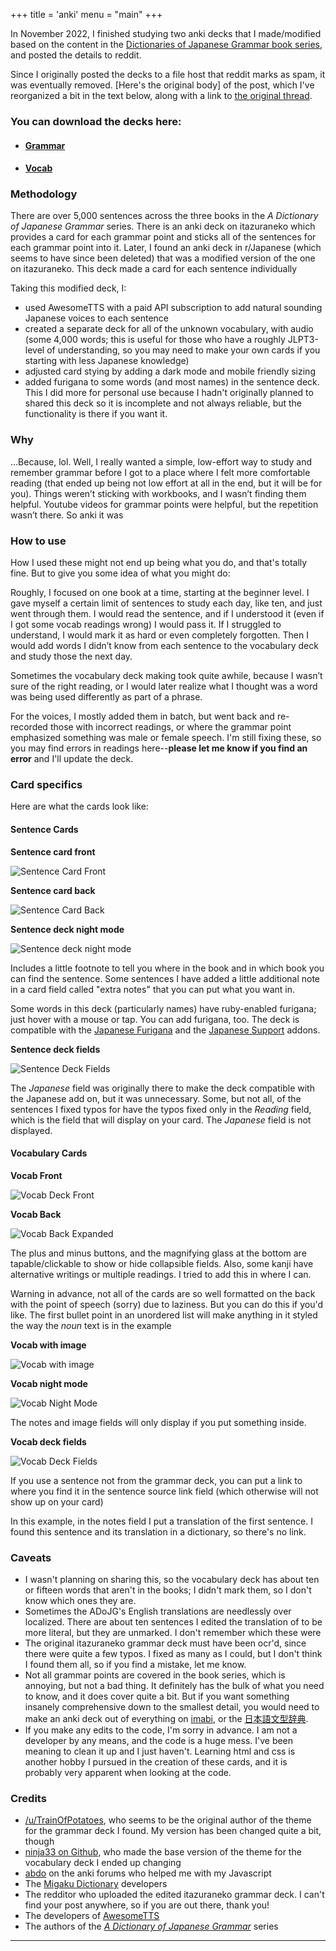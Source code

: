 +++
title = 'anki'
menu = "main"
+++

In November 2022, I finished studying two anki decks that I made/modified based on the content in the [Dictionaries of Japanese Grammar book series](https://www.amazon.com/Dictionary-Japanese-Learning-Language-Intermediate/dp/B01M3T4NJP), and posted the details to reddit.

Since I originally posted the decks to a file host that reddit marks as spam, it was eventually removed. [Here's the original body] of the post, which I've reorganized a bit in the text below, along with a link to [the original thread](https://www.reddit.com/r/LearnJapanese/comments/yq11ep/today_marks_the_day_that_ive_officially_studied/).


### You can download the decks here: 
* #### [Grammar](https://ankiweb.net/shared/info/843402109)
* #### [Vocab](https://ankiweb.net/shared/info/261818505)

### Methodology

There are over 5,000 sentences across the three books in the *A Dictionary of Japanese Grammar* series. There is an anki deck on itazuraneko which provides a card for each grammar point and sticks all of the sentences for each grammar point into it. Later, I found an anki deck in r/Japanese (which seems to have since been deleted) that was a modified version of the one on itazuraneko. This deck made a card for each sentence individually

Taking this modified deck, I:
* used AwesomeTTS with a paid API subscription to add natural sounding Japanese voices to each sentence
* created a separate deck for all of the unknown vocabulary, with audio (some 4,000 words; this is useful for those who have a roughly JLPT3-level of understanding, so you may need to make your own cards if you starting with less Japanese knowledge)
* adjusted card stying by adding a dark mode and mobile friendly sizing
* added furigana to some words (and most names) in the sentence deck. This I did more for personal use because I hadn't originally planned to shared this deck so it is incomplete and not always reliable, but the functionality is there if you want it.

### Why

...Because, lol. Well, I really wanted a simple, low-effort way to study and remember grammar before I got to a place where I felt more comfortable reading (that ended up being not low effort at all in the end, but it will be for you). Things weren’t sticking with workbooks, and I wasn’t finding them helpful. Youtube videos for grammar points were helpful, but the repetition wasn’t there. So anki it was

### How to use

How I used these might not end up being what you do, and that's totally fine. But to give you some idea of what you might do:

Roughly, I focused on one book at a time, starting at the beginner level. I gave myself a certain limit of sentences to study each day, like ten, and just went through them. I would read the sentence, and if I understood it (even if I got some vocab readings wrong) I would pass it. If I struggled to understand, I would mark it as hard or even completely forgotten. Then I would add words I didn’t know from each sentence to the vocabulary deck and study those the next day. 

Sometimes the vocabulary deck making took quite awhile, because I wasn’t sure of the right reading, or I would later realize what I thought was a word was being used differently as part of a phrase.

For the voices, I mostly added them in batch, but went back and re-recorded those with incorrect readings, or where the grammar point emphasized something was male or female speech. I'm still fixing these, so you may find errors in readings here--**please let me know if you find an error** and I'll update the deck.

### Card specifics

Here are what the cards look like:

#### Sentence Cards

**Sentence card front**

![Sentence Card Front](/ankiSentenceDeckFront.png 'Sentence Card Front')

**Sentence card back**

![Sentence Card Back](/ankiSentenceDeckBack.png 'Sentence Card Back')

**Sentence deck night mode**

![Sentence deck night mode](/ankiSentenceDeckNightMode.png 'Sentence deck night mode')

Includes a little footnote to tell you where in the book and in which book you can find the sentence. Some sentences I have added a little additional note in a card field called "extra notes" that you can put what you want in.

Some words in this deck (particularly names) have ruby-enabled furigana; just hover with a mouse or tap. You can add furigana, too. The deck is compatible with the [Japanese Furigana](https://ankiweb.net/shared/info/678316993) and the [Japanese Support](https://ankiweb.net/shared/info/3918629684) addons.

**Sentence deck fields**

![Sentence Deck Fields](/sentenceDeckFields.png 'Sentence Deck Fields')

The *Japanese* field was originally there to make the deck compatible with the Japanese add on, but it was unnecessary. Some, but not all, of the sentences I fixed typos for have the typos fixed only in the *Reading* field, which is the field that will display on your card. The *Japanese* field is not displayed.

#### Vocabulary Cards

**Vocab Front**

![Vocab Deck Front](/ankiVocabularyDeckFront.png 'Vocab Deck Front')

**Vocab Back**

![Vocab Back Expanded](/ankiVocabularyDeckExpanded.png 'Vocab Back Expanded')

The plus and minus buttons, and the magnifying glass at the bottom are tapable/clickable to show or hide collapsible fields. Also, some kanji have alternative writings or multiple readings. I tried to add this in where I can.

Warning in advance, not all of the cards are so well formatted on the back with the point of speech (sorry) due to laziness. But you can do this if you'd like. The first bullet point in an unordered list will make anything in it styled the way the *noun* text is in the example

**Vocab with image**

![Vocab with image](/ankiVocabularyDeckWithImageDisplay.png 'Vocab with image')

**Vocab night mode**

![Vocab Night Mode](/ankiVocabularyDeckNightMode.png 'Vocab Night Mode')

The notes and image fields will only display if you put something inside.

**Vocab deck fields**

![Vocab Deck Fields](/vocabularyDeckFields.png 'Vocab Deck Fields')

If you use a sentence not from the grammar deck, you can put a link to where you find it in the sentence source link field (which otherwise will not show up on your card)

In this example, in the notes field I put a translation of the first sentence. I found this sentence and its translation in a dictionary, so there's no link.


### Caveats

* I wasn't planning on sharing this, so the vocabulary deck has about ten or fifteen words that aren't in the books; I didn't mark them, so I don't know which ones they are.
* Sometimes the ADoJG's English translations are needlessly over localized. There are about ten sentences I edited the translation of to be more literal, but they are unmarked. I don't remember which these were
* The original itazuraneko grammar deck must have been ocr'd, since there were quite a few typos. I fixed as many as I could, but I don't think I found them all, so if you find a mistake, let me know. 
* Not all grammar points are covered in the book series, which is annoying, but not a bad thing. It definitely has the bulk of what you need to know, and it does cover quite a bit. But if you want something insanely comprehensive down to the smallest detail, you would need to make an anki deck out of everything on [imabi](https://imabi.org), or the [日本語文型辞典](https://www.amazon.com/Handbook-Japanese-Patterns-Teachers-Learners/dp/4874246788/ref=sr_1_4?crid=7YFREHY6CVAJ&keywords=japanese+learners+grammar&qid=1693689852&sprefix=japanese+learners+grammar%2Caps%2C117&sr=8-4).
* If you make any edits to the code, I'm sorry in advance. I am not a developer by any means, and the code is a huge mess. I've been meaning to clean it up and I just haven't. Learning html and css is another hobby I pursued in the creation of these cards, and it is probably very apparent when looking at the code.


### Credits

- [/u/TrainOfPotatoes](https://www.reddit.com/u/TrainOfPotatoes/), who seems to be the original author of the theme for the grammar deck I found. My version has been changed quite a bit, though
- [ninja33 on Github](https://github.com/ninja33/anki-templates), who made the base version of the theme for the vocabulary deck I ended up changing
- [abdo](https://forums.ankiweb.net/u/abdo/summary) on the anki forums who helped me with my Javascript
- The [Migaku Dictionary](https://ankiweb.net/shared/info/1655992655) developers
- The redditor who uploaded the edited itazuraneko grammar deck. I can't find your post anywhere, so if you are out there, thank you!
- The developers of [AwesomeTTS](https://ankiweb.net/shared/info/1436550454) 
- The authors of the *[A Dictionary of Japanese Grammar](https://www.amazon.com/Dictionary-Japanese-Learning-Language-Intermediate/dp/B01M3T4NJP)* series

---
